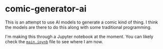 # comic-generator-ai

This is an attempt to use AI models to generate a comic kind of thing. I think the models are there to do this along with some traditional programming.

I'm making this through a Jupyter notebook at the moment. You can likely check the [`main.ipynb`](main.ipynb) file to see where I am now.
